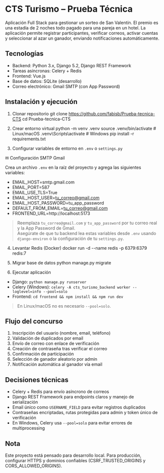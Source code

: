 # CTS Turismo – Prueba Técnica

Aplicación Full Stack para gestionar un sorteo de San Valentín. El premio es una estadía de 2 noches todo pagado para una pareja en un hotel. La aplicación permite registrar participantes, verificar correos, activar cuentas y seleccionar al azar un ganador, enviando notificaciones automáticamente.

## Tecnologías

- Backend: Python 3.x, Django 5.2, Django REST Framework
- Tareas asíncronas: Celery + Redis
- Frontend: Vue.js
- Base de datos: SQLite (desarrollo)
- Correo electrónico: Gmail SMTP (con App Password)

## Instalación y ejecución

1. Clonar repositorio
git clone <https://github.com/fabisb/Prueba-tecnica-CTS>
cd Prueba-tecnica-CTS

2. Crear entorno virtual
python -m venv .venv
source .venv/bin/activate # Linux/macOS
.venv\Scripts\activate # Windows
pip install -r requirements.txt

3. Configurar variables de entorno en `.env` o `settings.py`

✉ Configuración SMTP Gmail

Crea un archivo `.env` en la raíz del proyecto y agrega las siguientes variables:

- EMAIL_HOST=smtp.gmail.com
- EMAIL_PORT=587
- EMAIL_USE_TLS=True
- EMAIL_HOST_USER=tu_correo@gmail.com
- EMAIL_HOST_PASSWORD=tu_app_password
- DEFAULT_FROM_EMAIL=tu_correo@gmail.com
- FRONTEND_URL=http://localhost:5173

> Reemplaza `tu_correo@gmail.com` y `tu_app_password` por tu correo real y la App Password de Gmail.  
> Asegúrate de que tu backend lea estas variables desde `.env` usando `django-environ` o la configuración de tu `settings.py`.

4. Levantar Redis (Docker)
docker run -d --name redis -p 6379:6379 redis:7

5. Migrar base de datos
python manage.py migrate

6. Ejecutar aplicación
- Django: `python manage.py runserver`
- Celery (Windows): `celery -A cts_turismo_backend worker --loglevel=info --pool=solo`
- Frontend: `cd frontend && npm install && npm run dev`

> En Linux/macOS no es necesario `--pool=solo`.

## Flujo del concurso

1. Inscripción del usuario (nombre, email, teléfono)
2. Validación de duplicados por email
3. Envío de correo con enlace de verificación
4. Creación de contraseña tras verificar el correo
5. Confirmación de participación
6. Selección de ganador aleatorio por admin
7. Notificación automática al ganador vía email

## Decisiones técnicas

- Celery + Redis para envío asíncrono de correos
- Django REST Framework para endpoints claros y manejo de serialización
- Email único como `USERNAME_FIELD` para evitar registros duplicados
- Contraseñas encriptadas, rutas protegidas para admin y token único de verificación
- En Windows, Celery usa `--pool=solo` para evitar errores de multiprocessing

## Nota

Este proyecto está pensado para desarrollo local.
Para producción, configurar HTTPS y dominios confiables (CSRF_TRUSTED_ORIGINS y CORS_ALLOWED_ORIGINS).